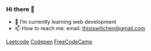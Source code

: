 ### Hi there 👋

- 🌱 I’m currently learning 
web development
- 📫 How to reach me: 
email: thisiswillchen@gmail.com


[Leetcode](https://leetcode.com/u/Double-T1/)
[Codepen](https://codepen.io/your-work)
[FreeCodeCamp](https://www.freecodecamp.org/enjoyit)


<!--
**Double-T1/Double-T1** is a ✨ _special_ ✨ repository because its `README.md` (this file) appears on your GitHub profile.

Here are some ideas to get you started:

- 🔭 I’m currently working on 
a webpage
# 
- 👯 I’m looking to collaborate on ...
- 🤔 I’m looking for help with ...
- 💬 Ask me about ...

- ⚡ Fun fact: ...
-->
